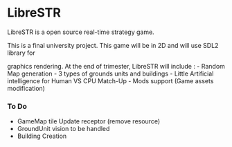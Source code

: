 LibreSTR
========
LibreSTR is a open source real-time strategy game. 

This is a final university project. This game will be in 2D and will use SDL2 library for

 graphics rendering.
 At the end of trimester, LibreSTR will include :
	- Random Map generation
	- 3 types of grounds units and buildings
	- Little Artificial intelligence for Human VS CPU Match-Up
	- Mods support (Game assets modification)


### To Do
  - GameMap tile Update receptor (remove resource)
  - GroundUnit vision to be handled
  - Building Creation
